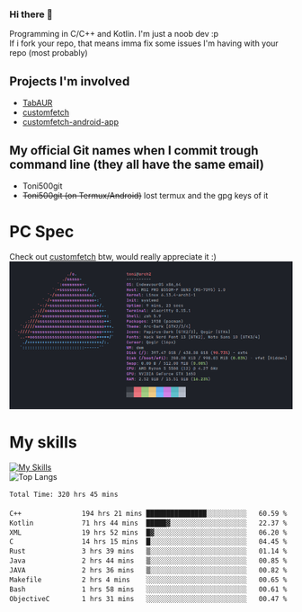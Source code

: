 ### Hi there 👋

Programming in C/C++ and Kotlin. I'm just a noob dev :p\
If i fork your repo, that means imma fix some issues I'm having with your repo (most probably)

## Projects I'm involved
 - [TabAUR](https://github.com/BurntRanch/TabAUR)
 - [customfetch](https://github.com/Toni500github/customfetch)
 - [customfetch-android-app](https://github.com/Toni500github/customfetch-android-app)

## My official Git names when I commit trough command line (they all have the same email)
* Toni500git
* ~~Toni500git (on Termux/Android)~~ lost termux and the gpg keys of it

# PC Spec
Check out [customfetch](https://github.com/Toni500github/customfetch) btw, would really appreciate it :)
![screenshot.png](https://github.com/Toni500github/customfetch/raw/main/screenshot.png)

# My skills
[![My Skills](https://skillicons.dev/icons?i=cpp,bash,kotlin,androidstudio,arch,linux&theme=light)](https://skillicons.dev)\
![Top Langs](https://github-readme-stats.vercel.app/api/top-langs/?username=Toni500github&layout=compact)

<!--START_SECTION:waka-->

```txt
Total Time: 320 hrs 45 mins

C++               194 hrs 21 mins ███████████████░░░░░░░░░░   60.59 %
Kotlin            71 hrs 44 mins  █████▓░░░░░░░░░░░░░░░░░░░   22.37 %
XML               19 hrs 52 mins  █▓░░░░░░░░░░░░░░░░░░░░░░░   06.20 %
C                 14 hrs 15 mins  █░░░░░░░░░░░░░░░░░░░░░░░░   04.45 %
Rust              3 hrs 39 mins   ▒░░░░░░░░░░░░░░░░░░░░░░░░   01.14 %
Java              2 hrs 44 mins   ▒░░░░░░░░░░░░░░░░░░░░░░░░   00.85 %
JAVA              2 hrs 36 mins   ▒░░░░░░░░░░░░░░░░░░░░░░░░   00.82 %
Makefile          2 hrs 4 mins    ░░░░░░░░░░░░░░░░░░░░░░░░░   00.65 %
Bash              1 hrs 58 mins   ░░░░░░░░░░░░░░░░░░░░░░░░░   00.61 %
ObjectiveC        1 hrs 31 mins   ░░░░░░░░░░░░░░░░░░░░░░░░░   00.47 %
```

<!--END_SECTION:waka-->
